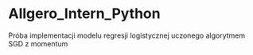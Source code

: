 # Allgero_Intern_Python
Próba implementacji modelu regresji logistycznej uczonego algorytmem SGD z momentum
